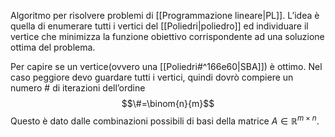 Algoritmo per risolvere problemi di [[Programmazione lineare|PL]].
L’idea è quella di enumerare tutti i vertici del [[Poliedri|poliedro]] ed individuare il vertice che minimizza la funzione obiettivo corrispondente ad una soluzione ottima del problema.

Per capire se un vertice(ovvero una [[Poliedri#^166e60|SBA]]) è ottimo.
Nel caso peggiore devo guardare tutti i vertici, quindi dovrò compiere un numero $\#$ di iterazioni dell’ordine
$$\#=\binom{n}{m}$$
Questo è dato dalle combinazioni possibili di basi della matrice $A\in \mathbb{R}^{m\times n}$. 